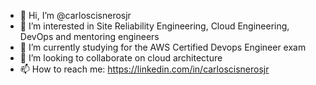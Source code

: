 - 👋 Hi, I’m @carloscisnerosjr
- 👀 I’m interested in Site Reliability Engineering, Cloud Engineering, DevOps and mentoring engineers
- 🌱 I’m currently studying for the AWS Certified Devops Engineer exam
- 💞️ I’m looking to collaborate on cloud architecture 
- 📫 How to reach me: https://linkedin.com/in/carloscisnerosjr

<!---
carloscisnerosjr/carloscisnerosjr is a ✨ special ✨ repository because its `README.md` (this file) appears on your GitHub profile.
You can click the Preview link to take a look at your changes.
--->
